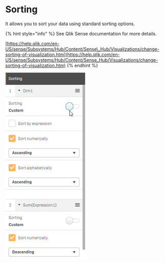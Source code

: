 # Sorting

It allows you to sort your data using standard sorting options. 

{% hint style="info" %}
See Qlik Sense documentation for more details.

[https://help.qlik.com/en-US/sense/Subsystems/Hub/Content/Sense\_Hub/Visualizations/change-sorting-of-visualization.htm](https://help.qlik.com/en-US/sense/Subsystems/Hub/Content/Sense_Hub/Visualizations/change-sorting-of-visualization.htm)
{% endhint %}

![](../.gitbook/assets/image%20%2813%29.png)

